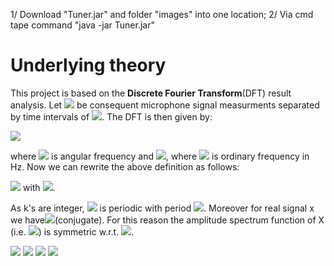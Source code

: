 1/ Download "Tuner.jar" and folder "images" into one location;
2/ Via cmd tape command "java -jar Tuner.jar"


# Underlying theory

This project is based on the **Discrete Fourier Transform**(DFT) result analysis. Let <img src="https://render.githubusercontent.com/render/math?math=x_1, \dots, x_N"> be consequent microphone signal measurments separated by time intervals of <img src="https://render.githubusercontent.com/render/math?math=T_s = \frac{1}{N}">. The DFT is then given by: 

<img src="https://render.githubusercontent.com/render/math?math=\LARGE X[\omega] = \sum_{k=1}^N x_k e^{-i\omega k T_s},">

where <img src="https://render.githubusercontent.com/render/math?math=\omega"> is angular frequency and <img src="https://render.githubusercontent.com/render/math?math=\omega = 2\pi f">, where <img src="https://render.githubusercontent.com/render/math?math=f"> is ordinary frequency in Hz. Now we can rewrite the above definition as follows:

<img src="https://render.githubusercontent.com/render/math?math=\LARGE X[\hat{\omega}] =\sum_{k=1}^N x_k e^{-i\hat{\omega}k}= \sum_{k=1}^N x_k e^{-i\2\pi \frac{k}{N}f},"> with <img src="https://render.githubusercontent.com/render/math?math=\hat{\omega}:=\omega T_s">.

As k's are integer, <img src="https://render.githubusercontent.com/render/math?math=X[\hat{\omega}]"> is periodic with period <img src="https://render.githubusercontent.com/render/math?math=2\pi">. Moreover for real signal x  we have<img src="https://render.githubusercontent.com/render/math?math=X[2\pi - \hat{\omega}] = X[\hat{\omega}]^*">(conjugate). For this reason the amplitude spectrum function of X (i.e. <img src="https://render.githubusercontent.com/render/math?math=|X[\hat{\omega}]| = \sqrt{Re(X[\hat{\omega}])^2+Im(X[\hat{\omega}])^2}">) is symmetric w.r.t. <img src="https://render.githubusercontent.com/render/math?math=\pi">.



<img src="https://render.githubusercontent.com/render/math?math=e^{i \pi} = -1">
<img src="https://render.githubusercontent.com/render/math?math=e^{i \pi} = -1">
<img src="https://render.githubusercontent.com/render/math?math=e^{i \pi} = -1">
<img src="https://render.githubusercontent.com/render/math?math=e^{i \pi} = -1">
